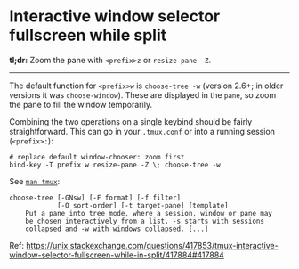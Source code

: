 # Interactive window selector fullscreen while split

**tl;dr:** Zoom the pane with `<prefix>z` or `resize-pane -Z`.

----

The default function for `<prefix>w` is `choose-tree -w` (version 2.6+; in older versions it was `choose-window`).  These are displayed in the `pane`, so zoom the pane to fill the window temporarily.

Combining the two operations on a single keybind should be fairly straightforward.  This can go in your `.tmux.conf` or into a running session (`<prefix>:`):

    # replace default window-chooser: zoom first
    bind-key -T prefix w resize-pane -Z \; choose-tree -w

See [`man tmux`](http://man.openbsd.org/OpenBSD-current/man1/tmux.1#choose-tree):

    choose-tree [-GNsw] [-F format] [-f filter]
                [-O sort-order] [-t target-pane] [template]
        Put a pane into tree mode, where a session, window or pane may
        be chosen interactively from a list. -s starts with sessions
        collapsed and -w with windows collapsed. [...]

Ref: https://unix.stackexchange.com/questions/417853/tmux-interactive-window-selector-fullscreen-while-in-split/417884#417884
